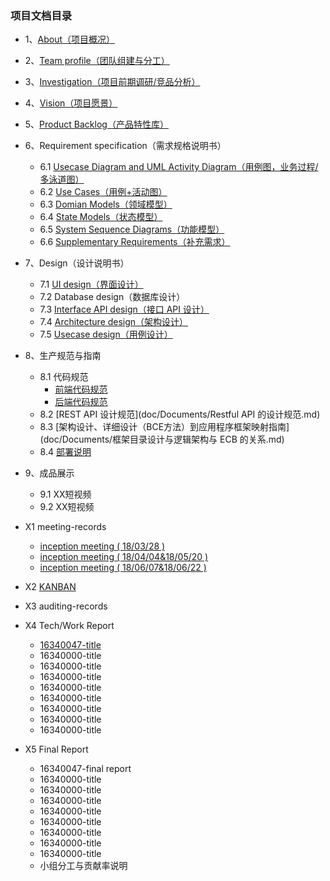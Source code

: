 ### 项目文档目录
* 1、[About（项目概况）](/doc/Documents/About.md)
* 2、[Team profile（团队组建与分工）](doc/Documents/team-profile.md)
* 3、[Investigation（项目前期调研/竞品分析）](doc/Documents/Investigation.md)
* 4、[Vision（项目愿景）](doc/Documents/Vision项目愿景.md)
* 5、[Product Backlog（产品特性库）](doc/Documents/ProductBacklog.md)
* 6、Requirement specification（需求规格说明书）
    * 6.1 [Usecase Diagram and UML Activity Diagram（用例图，业务过程/多泳道图）](doc/Documents/UsecaseDiagram和泳道图.md)
    * 6.2 [Use Cases（用例+活动图）](doc/Documents/UseCases用例+活动图.md)
    * 6.3 [Domian Models（领域模型）](doc/Documents/domian.md)
    * 6.4 [State Models（状态模型）](doc/Documents/StateModels.md)
    * 6.5 [System Sequence Diagrams（功能模型）](doc/Documents/SystemSequenceDiagrams.md)
    * 6.6 [Supplementary Requirements（补充需求）](/doc/Documents/Supplementary%20Requirements.md)
* 7、Design（设计说明书）
    * 7.1 [UI design（界面设计）](doc/Documents/UIdesign.md)
    * 7.2 Database design（数据库设计）
    * 7.3 [Interface API design（接口 API 设计）](server/API调用文档.md)
    * 7.4 [Architecture design（架构设计）](doc/Documents/Architecturedesign.md)
    * 7.5 [Usecase design（用例设计）](doc/Documents/BCE.md)
* 8、生产规范与指南
    * 8.1 代码规范
      - [前端代码规范](doc/Documents/前端代码规范.md)
      - [后端代码规范](doc/Documents/后端代码规范.md)
    * 8.2 [REST API 设计规范](doc/Documents/Restful API 的设计规范.md)
    * 8.3 [架构设计、详细设计（BCE方法）到应用程序框架映射指南](doc/Documents/框架目录设计与逻辑架构与 ECB 的关系.md)
    * 8.4 [部署说明](https://github.com/sysucodingfarmers/MakeMoney/blob/master/doc/Documents/%E5%AE%89%E8%A3%85%E9%83%A8%E7%BD%B2%E8%AF%B4%E6%98%8E.md)
* 9、成品展示
    * 9.1 XX短视频
    * 9.2 XX短视频
* X1 meeting-records
    - [inception meeting ( 18/03/28 ) ](https://github.com/sysucodingfarmers/MakeMoney/blob/master/doc/Meeting-Records/inception%20meeting(0328).md)
    - [inception meeting ( 18/04/04&18/05/20 ) ](https://github.com/sysucodingfarmers/MakeMoney/blob/master/doc/Meeting-Records/inception%20meeting(0404%260520).md)
    - [inception meeting ( 18/06/07&18/06/22 ) ](https://github.com/sysucodingfarmers/MakeMoney/blob/master/doc/Meeting-Records/inception%20meeting(0607%260622).md)
    
* X2 [KANBAN](https://github.com/sysucodingfarmers/MakeMoney/projects)
* X3 auditing-records
* X4 Tech/Work Report
    * [16340047-title](https://hoolchen.github.io/2019/06/29/%E5%B0%8F%E7%A8%8B%E5%BA%8F%E5%89%8D%E7%AB%AF%E5%BC%80%E5%8F%91%E7%BB%8F%E9%AA%8C/)
    * 16340000-title
    * 16340000-title
    * 16340000-title
    * 16340000-title
    * 16340000-title
    * 16340000-title
    * 16340000-title
    * 16340000-title
* X5 Final Report
    * 16340047-final report 
    * 16340000-title
    * 16340000-title
    * 16340000-title
    * 16340000-title
    * 16340000-title
    * 16340000-title
    * 16340000-title
    * 16340000-title
    * 小组分工与贡献率说明

